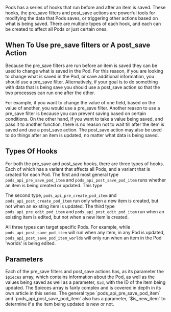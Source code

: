 <script>
{
    "title": "Pods pre_save and post_save Hooks",
    "excerpt": "A series of posts explaining Pods pre and post save hooks."
    "author": "josh412",
    "termSlugs": {
        "tutorial_type": [
            "advanced"
        ]
    },
    "customFields": [
        {"key":"_yoast_wpseo_title", "value": "Pods pre_save and post_save Hooks - Pods Framework"},
        {"key":"_yoast_wpseo_metadesc", "value": "A series of posts explaining Pods pre and post save hooks."}
    ]
}
</script>

Pods has a series of hooks that run before and after an item is saved. These hooks, the pre_save filters and post_save actions are powerful tools for modifying the data that Pods saves, or triggering other actions based on what is being saved. There are multiple types of each hook, and each can be created to affect all Pods or just certain ones.

## When To Use pre_save filters or A post_save Action

Because the pre_save filters are run before an item is saved they can be used to change what is saved in the Pod. For this reason, if you are looking to change what is saved in the Pod, or save additional information, you should use a pre_save filter. Alternatively, if your goal is to do something with data that is being save you should use a post_save action so that the two processes can run one after the other.

For example, if you want to change the value of one field, based on the value of another, you would use a pre_save filter. Another reason to use a pre_save filter is because you can prevent saving based on certain conditions. On the other hand, if you want to take a value being saved, and pass it to another function, there is no reason not to wait till after the item is saved and use a post_save action. The post_save action may also be used to do things after an item is updated, no matter what data is being saved.

## Types Of Hooks
For both the pre_save and post_save hooks, there are three types of hooks. Each of which has a variant that affects all Pods, and a variant that is created for each Pod. The first and most general type `pods_api_pre_save_pod_item` and `pods_api_post_save_pod_item` runs whether an item is being created or updated. This type

The second type, `pods_api_pre_create_pod_item` and `pods_api_post_create_pod_item` run only when a new item is created, but not when an existing item is updated. The third type `pods_api_pre_edit_pod_item` and `pods_api_post_edit_pod_item` run when an existing item is edited, but not when a new item is created.

All three types can target specific Pods. For example, while `pods_api_post_save_pod_item` will run when any item, in any Pod is updated, `pods_api_post_save_pod_item_worlds` will only run when an item in the Pod 'worlds' is being edited.

## Parameters
Each of the pre_save filters and post_save actions has, as its parameter the `$pieces` array, which contains information about the Pod, as well as the values being saved as well as a parameter, `$id`, with the ID of the item being updated. The $pieces array is fairly complex and is covered in depth in its own article in this series. The general type `pods_api_pre_save_pod_item` and `pods_api_post_save_pod_item` also has a parameter, `$is_new_item` to determine if a the item being updated is new or not.
